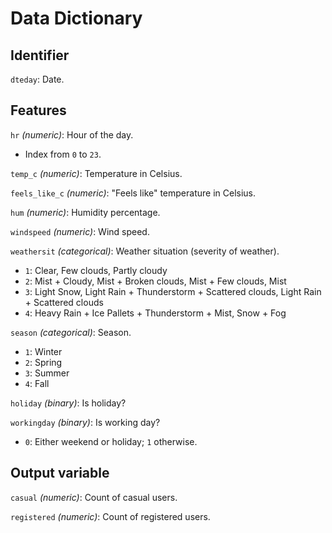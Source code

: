# Data Dictionary



## Identifier

<!-- `instant`: Record index. -->

`dteday`: Date.

## Features

`hr` *(numeric)*: Hour of the day.
- Index from `0` to `23`.

`temp_c` *(numeric)*: Temperature in Celsius.

`feels_like_c` *(numeric)*: "Feels like" temperature in Celsius.

`hum` *(numeric)*: Humidity percentage.

`windspeed` *(numeric)*: Wind speed.

`weathersit` *(categorical)*: Weather situation (severity of weather).
- `1`: Clear, Few clouds, Partly cloudy
- `2`: Mist + Cloudy, Mist + Broken clouds, Mist + Few clouds, Mist
- `3`: Light Snow, Light Rain + Thunderstorm + Scattered clouds, Light Rain + Scattered clouds
- `4`: Heavy Rain + Ice Pallets + Thunderstorm + Mist, Snow + Fog

`season` *(categorical)*: Season.
- `1`: Winter
- `2`: Spring
- `3`: Summer
- `4`: Fall

`holiday` *(binary)*: Is holiday?

`workingday` *(binary)*: Is working day?
- `0`: Either weekend or holiday; `1` otherwise.

## Output variable

`casual` *(numeric)*: Count of casual users.

`registered` *(numeric)*: Count of registered users.